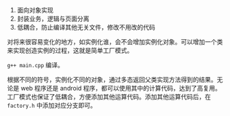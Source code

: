 1. 面向对象实现
2. 封装业务，逻辑与页面分离
3. 低耦合，防止编译其他无关文件，修改不用改的代码

对将来很容易变化的地方，如实例化谁，会不会增加实例化对象。可以增加一个类来实现创造实例的过程，这就是简单工厂模式。

`g++ main.cpp` 编译。

根据不同的符号，实例化不同的对象，通过多态返回父类实现方法得到的结果。无论是 web 程序还是 android 程序，都可以使用其中的计算代码，达到了高复用。工厂模式也保证了低耦合，方便添加其他运算代码。添加其他运算代码后，在 `factory.h` 中添加对应分支即可。